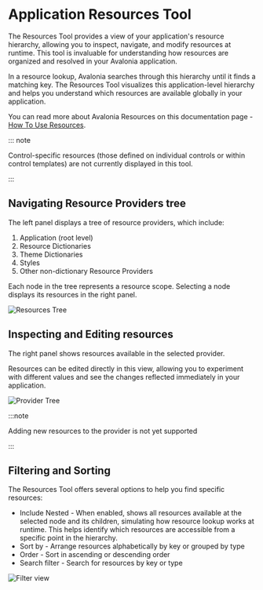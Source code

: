 # Application Resources Tool

The Resources Tool provides a view of your application's resource hierarchy, allowing you to inspect, navigate, and modify resources at runtime. This tool is invaluable for understanding how resources are organized and resolved in your Avalonia application.

In a resource lookup, Avalonia searches through this hierarchy until it finds a matching key. The Resources Tool visualizes this application-level hierarchy and helps you understand which resources are available globally in your application.

You can read more about Avalonia Resources on this documentation page - [How To Use Resources](https://docs.avaloniaui.net/docs/guides/styles-and-resources/resources).

::: note

Control-specific resources (those defined on individual controls or within control templates) are not currently displayed in this tool.

:::

## Navigating Resource Providers tree

The left panel displays a tree of resource providers, which include:
1. Application (root level)
2. Resource Dictionaries
3. Theme Dictionaries
4. Styles
5. Other non-dictionary Resource Providers

Each node in the tree represents a resource scope. Selecting a node displays its resources in the right panel.

![Resources Tree](../../../../static/img/dev-tools/resources-providers-list.png)

## Inspecting and Editing resources

The right panel shows resources available in the selected provider.

Resources can be edited directly in this view, allowing you to experiment with different values and see the changes reflected immediately in your application.

![Provider Tree](../../../../static/img/dev-tools/resources-provider-values.png)

:::note

Adding new resources to the provider is not yet supported

:::

## Filtering and Sorting 

The Resources Tool offers several options to help you find specific resources:
- Include Nested - When enabled, shows all resources available at the selected node and its children, simulating how resource lookup works at runtime. This helps identify which resources are accessible from a specific point in the hierarchy.
- Sort by - Arrange resources alphabetically by key or grouped by type
- Order - Sort in ascending or descending order
- Search filter - Search for resources by key or type

![Filter view](../../../../static/img/dev-tools//resources-filter.png)
